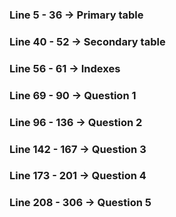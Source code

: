 ### Line 5 - 36 -> Primary table
### Line 40 - 52 -> Secondary table
### Line 56 - 61 -> Indexes

### Line 69 - 90 -> Question 1
### Line 96 - 136 -> Question 2
### Line 142 - 167 -> Question 3
### Line 173 - 201 -> Question 4
### Line 208 - 306 -> Question 5
